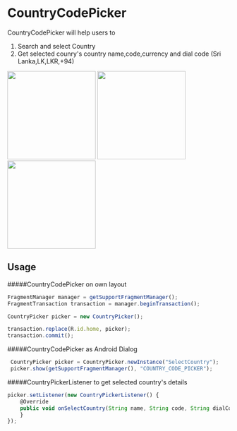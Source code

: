 # CountryCodePicker

CountryCodePicker will help users to 

1. Search and select Country 
2. Get selected counry's country name,code,currency and dial code (Sri Lanka,LK,LKR,+94)

<img src="https://github.com/chathudan/CountryCodePicker/raw/master/screens/AndroidCountryCodePicker.png" width="200">
<img src="https://github.com/chathudan/CountryCodePicker/raw/master/screens/AndroidCountryDialCodePicker.png" width="200">
<img src="https://github.com/chathudan/CountryCodePicker/raw/master/screens/AndroidCountryDialCodePickerDialog.png" width="200">



## Usage

#####CountryCodePicker on own layout 



```javascript
FragmentManager manager = getSupportFragmentManager();
FragmentTransaction transaction = manager.beginTransaction();

CountryPicker picker = new CountryPicker();

transaction.replace(R.id.home, picker);
transaction.commit();
```


#####CountryCodePicker as Android Dialog 



```javascript 
 CountryPicker picker = CountryPicker.newInstance("SelectCountry");
 picker.show(getSupportFragmentManager(), "COUNTRY_CODE_PICKER");
```


#####CountryPickerListener to get selected country's details



```javascript 
picker.setListener(new CountryPickerListener() {
    @Override
    public void onSelectCountry(String name, String code, String dialCode) {
    }
});
```

